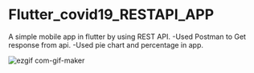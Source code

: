 # Flutter_covid19_RESTAPI_APP
A simple mobile app in flutter by using REST API.
-Used Postman to Get response from api.
-Used pie chart and percentage in app.

![ezgif com-gif-maker](https://user-images.githubusercontent.com/65024078/229931125-ce0388b6-c759-4ef5-929e-f7a2a5abb503.gif)

